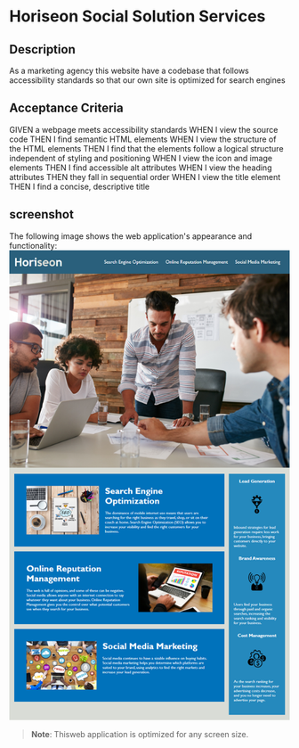 # Horiseon Social Solution Services


## Description

As a marketing agency
this website have a codebase that follows accessibility standards
so that our own site is optimized for search engines


## Acceptance Criteria

GIVEN a webpage meets accessibility standards
WHEN I view the source code
THEN I find semantic HTML elements
WHEN I view the structure of the HTML elements
THEN I find that the elements follow a logical structure independent of styling and positioning
WHEN I view the icon and image elements
THEN I find accessible alt attributes
WHEN I view the heading attributes
THEN they fall in sequential order
WHEN I view the title element
THEN I find a concise, descriptive title

## screenshot

The following image shows the web application's appearance and functionality:
![images](https://github.com/muchirbickel/code-refactor/blob/main/assets/images/01-html-css-git-homework-demo.png)

> **Note**: Thisweb application is optimized for any screen size.